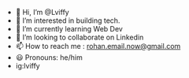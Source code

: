 - 👋 Hi, I’m @Lviffy
- 👀 I’m interested in building tech.
- 🧠 I’m currently learning Web Dev
- 🔗 I’m looking to collaborate on Linkedin
- 📫 How to reach me : rohan.email.now@gmail.com
- 😃 Pronouns: he/him
- ig:lviffy
